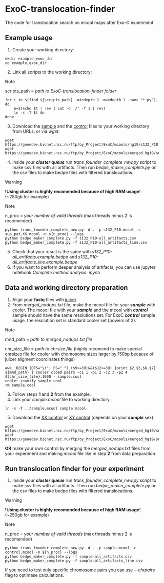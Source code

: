 # ExoC-translocation-finder
The code for translocation search on mcool maps after Exo-C experiment

## Example usage
1. Create your working directory:

```
mkdir example_exoc_dir
cd example_exoc_dir
```

2. Link all scripts to the working directory:
> [!NOTE]
> scripts_path = _path to ExoC-translocation-finder folder_

```
for t in $(find ${scripts_path} -mindepth 1 -maxdepth 1 -name "*.py"); do 
	n=$(echo $t | rev | cut -d '/' -f 1 | rev) 
	ln -s -T $t $n
done
```

3. Download the [sample](https://genedev.bionet.nsc.ru/ftp/by_Project/ExoC/mcools/hg19/s132_P10.mcool) and the [control](https://genedev.bionet.nsc.ru/ftp/by_Project/ExoC/mcools/merged_hg19/sup_pat.XX.mcool) files to your working directory from URLs, or via _wget_:

```
wget https://genedev.bionet.nsc.ru/ftp/by_Project/ExoC/mcools/hg19/s132_P10.mcool
wget https://genedev.bionet.nsc.ru/ftp/by_Project/ExoC/mcools/merged_hg19/sup_pat.XX.mcool
```

4. Inside your ***cluster queue*** run _trans_founder_complete_new.py_ script to make csv files with all artifacts. Then run _bedpe_maker_complete.py_ on the csv files to make bedpe files with filtered translocations.

>[!WARNING]
>**!Using cluster is highly recomended because of high RAM usage!** (~250gb for example)

>[!NOTE]
>n_proc = _your number of valid threads_ (max threads minus 2 is recomended)

```
python trans_founder_complete_new.py -d . -p s132_P10.mcool -c sup_pat.XX.mcool -n ${n_proc} --logs
python bedpe_maker_complete.py -f s132_P10-all_artifacts.csv
python bedpe_maker_complete.py -f s132_P10-all_artifacts_line.csv
```

5. Check that your result is the same with _s132_P10-all_artifacts.example.bedpe_ and _s132_P10-all_artifacts_line.example.bedpe_
6. If you want to perform deeper analysis of artifacts, you can use jupyter notebook _Complete method analysis .ipynb_

## Data and working directory preparation
1. Align your **fastq** files with [juicer](https://github.com/aidenlab/juicer)
2. From *merged_nodups.txt* file, make the mcool file for your ***sample*** with [cooler](https://github.com/open2c/cooler).
	The mcool file with your ***sample*** and the mcool with ***control*** sample should have the same resolutions set.
	For ExoC ***control*** sample usage, the resolution set is standard cooler set (powers of 2).
>[!NOTE]
>mnd_path = _path to merged_nodups.txt file_
>
>chr_size_file = _path to chrsize file_ (highly recomend to make special chrsizes file for cooler with chomosome sizes larger by 150bp because of juicer aligment coordinates things)

```
awk 'BEGIN {OFS="\t"; FS=" "} ($9>=30)&&($12>=30) {print $2,$3,$6,$7}' ${mnd_path} | cooler cload pairs -c1 1 -p1 2 -c2 3 -p2 4 ${chr_size_file}:1000 - sample.cool
cooler zoomify sample.cool
rm sample.cool
```

3. Follow steps **1** and **2** from the example.
4. Link your _sample.mcool_ file to working directory:

```
ln -s -T ../sample.mcool sample.mcool
```

5. Download the [XX control](https://genedev.bionet.nsc.ru/ftp/by_Project/ExoC/mcools/merged_hg19/sup_pat.XX.mcool) or [XY control](https://genedev.bionet.nsc.ru/ftp/by_Project/ExoC/mcools/merged_hg19/sup_pat.XY.mcool) (depends on your ***sample*** sex):

```
wget https://genedev.bionet.nsc.ru/ftp/by_Project/ExoC/mcools/merged_hg19/sup_pat.XX.mcool
wget https://genedev.bionet.nsc.ru/ftp/by_Project/ExoC/mcools/merged_hg19/sup_pat.XY.mcool
```

**OR** make your own control by merging the *merged_nodups.txt* files from your experiment and making *mcool* file like in step **2** from data preparation.
## Run translocation finder for your experiment
1. Inside your ***cluster queue*** run _trans_founder_complete_new.py_ script to make csv files with all artifacts. Then run _bedpe_maker_complete.py_ on the csv files to make bedpe files with filtered translocations.
>[!WARNING]
>**!Using cluster is highly recomended because of high RAM usage!** (~250gb for example)

>[!NOTE]
>n_proc = _your number of valid threads_ (max threads minus 2 is recomended)

```
python trans_founder_complete_new.py -d . -p sample.mcool -c control.mcool -n ${n_proc} --logs
python bedpe_maker_complete.py -f sample-all_artifacts.csv
python bedpe_maker_complete.py -f sample-all_artifacts_line.csv
```

If you need to test only specific chromosome pairs you can use *--chrpairs* flag to optimase calculations.
